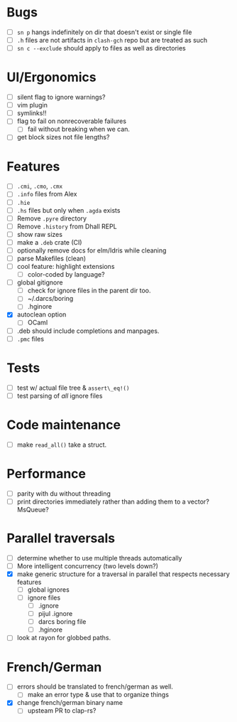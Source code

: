 # Bugs

- [ ] `sn p` hangs indefinitely on dir that doesn't exist or single file
- [ ] `.h` files are not artifacts in `clash-gch` repo but are treated as such
- [ ] `sn c --exclude` should apply to files as well as directories

# UI/Ergonomics

- [ ] silent flag to ignore warnings?
- [ ] vim plugin
- [ ] symlinks!!
- [ ] flag to fail on nonrecoverable failures
  - [ ] fail without breaking when we can.
- [ ] get block sizes not file lengths?

# Features

- [ ] `.cmi`, `.cmo`, `.cmx`
- [ ] `.info` files from Alex
- [ ] `.hie`
- [ ] `.hs` files but only when `.agda` exists
- [ ] Remove `.pyre` directory
- [ ] Remove `.history` from Dhall REPL
- [ ] show raw sizes
- [ ] make a `.deb` crate (CI)
- [ ] optionally remove docs for elm/Idris while cleaning
- [ ] parse Makefiles (clean)
- [ ] cool feature: highlight extensions
  - [ ] color-coded by language?
- [ ] global gitignore
  - [ ] check for ignore files in the parent dir too.
  - [ ] ~/.darcs/boring
  - [ ] .hginore
- [x] autoclean option
  - [ ] OCaml
- [ ] .deb should include completions and manpages.
- [ ] `.pmc` files

# Tests

- [ ] test w/ actual file tree & `assert\_eq!()`
- [ ] test parsing of *all* ignore files

# Code maintenance

- [ ] make `read_all()` take a struct.

# Performance

- [ ] parity with du without threading
- [ ] print directories immediately rather than adding them to a vector?
  MsQueue?

# Parallel traversals

- [ ] determine whether to use multiple threads automatically
- [ ] More intelligent concurrency (two levels down?)
- [x] make generic structure for a traversal in parallel that respects necessary
  features
  - [ ] global ignores
  - [ ] ignore files
    - [ ] .ignore
    - [ ] pijul .ignore
    - [ ] darcs boring file
    - [ ] .hginore
- [ ] look at rayon for globbed paths.

# French/German

- [ ] errors should be translated to french/german as well.
  - [ ] make an error type & use that to organize things
- [x] change french/german binary name
  - [ ] upsteam PR to clap-rs?
